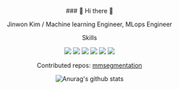 <div align="center"> ### 👋 Hi there 👋

  
  Jinwon Kim / Machine learning Engineer, MLops Engineer
 
  Skills
  
<img src="https://img.shields.io/badge/python-green?style=flat&logo=Python&logoColor=3776AB"/>
<img src="https://img.shields.io/badge/PyTorch-blue?style=flat&logo=PyTorch&logoColor=EE4C2C"/>
<img src="https://img.shields.io/badge/OpenCV-red?style=flat&logo=OpenCV&logoColor=5C3EE8"/>

<img src="https://img.shields.io/badge/Argo-green?style=flat&logo=Argo&logoColor=EF7B4D"/>
<img src="https://img.shields.io/badge/Kubernetes-green?style=flat&logo=Kubernetes&logoColor=326CE5"/>
<img src="https://img.shields.io/badge/Docker-green?style=flat&logo=Docker&logoColor=#2496ED"/>



Contributed repos: [mmsegmentation](https://github.com/open-mmlab/mmsegmentation)

![Anurag's github stats](https://github-readme-stats.vercel.app/api?username=jinwonkim93&show_icons=true&theme=material-palenight)</div>

<!--
**jinwonkim93/jinwonkim93** is a ✨ _special_ ✨ repository because its `README.md` (this file) appears on your GitHub profile.

Here are some ideas to get you started:

- 🔭 I’m currently working on ...
- 🌱 I’m currently learning ...
- 👯 I’m looking to collaborate on ...
- 🤔 I’m looking for help with ...
- 💬 Ask me about ...
- 📫 How to reach me: ...
- 😄 Pronouns: ...
- ⚡ Fun fact: ...
-->
